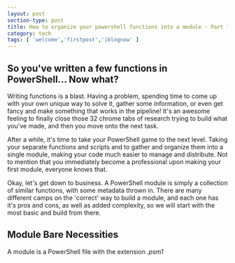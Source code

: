 ```yaml
---
layout: post
section-type: post
title: How to organize your powershell functions into a module - Part 1
category: tech
tags: [ 'welcome','firstpost','iblognow' ]
---
```


## So you've written a few functions in PowerShell... Now what?

Writing functions is a blast. Having a problem, spending time to come up with your own unique way to solve it, gather some information, or even get fancy and make something that works in the pipeline! It's an awesome feeling to finally close those 32 chrome tabs of research trying to build what you've made, and then you move onto the next task.

After a while, it's time to take your PowerShell game to the next level. Taking your separate functions and scripts and to gather and organize them into a single module, making your code much easier to manage and distribute. Not to mention that you immediately become a professional upon making your first module, everyone knows that.

Okay, let's get down to business. A PowerShell module is simply a collection of similar functions, with some metadata thrown in. There are many different camps on the 'correct' way to build a module, and each one has it's pros and cons, as well as added complexity, so we will start with the most basic and build from there.

## Module Bare Necessities

A module is a PowerShell file with the extension *.psm1*